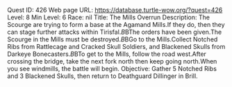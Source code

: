 Quest ID: 426
Web page URL: https://database.turtle-wow.org/?quest=426
Level: 8
Min Level: 6
Race: nil
Title: The Mills Overrun
Description: The Scourge are trying to form a base at the Agamand Mills.If they do, then they can stage further attacks within Tirisfal.$B$BThe orders have been given.The Scourge in the Mills must be destroyed.$B$BGo to the Mills.Collect Notched Ribs from Rattlecage and Cracked Skull Soldiers, and Blackened Skulls from Darkeye Bonecasters.$B$BTo get to the Mills, follow the road west.After crossing the bridge, take the next fork north then keep going north.When you see windmills, the battle will begin.
Objective: Gather 5 Notched Ribs and 3 Blackened Skulls, then return to Deathguard Dillinger in Brill.
